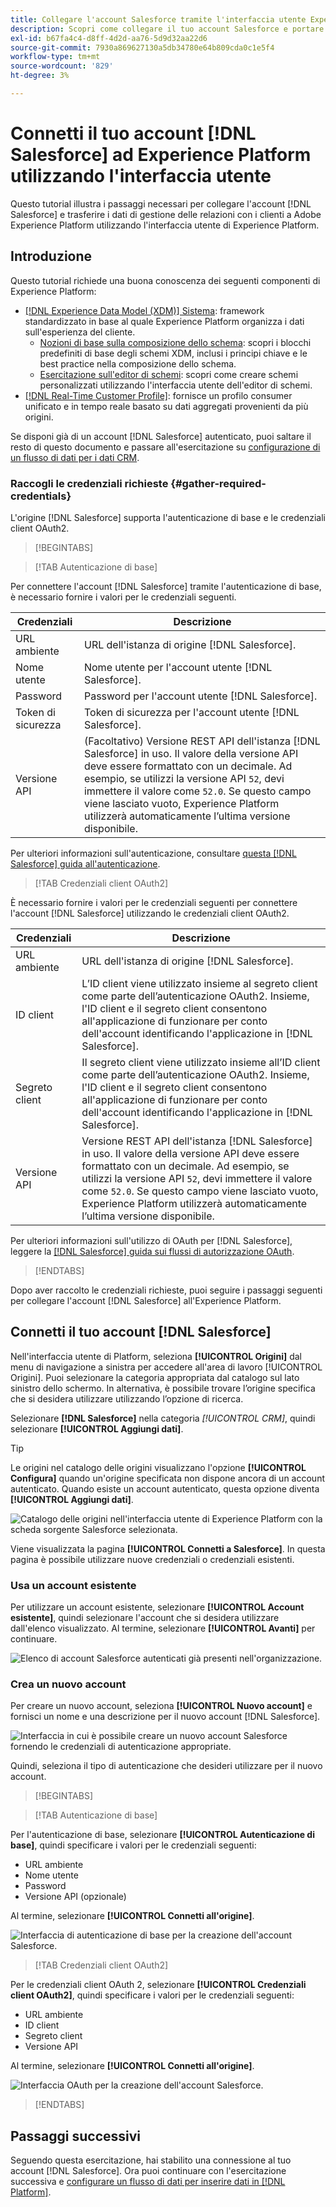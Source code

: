 ```yaml
---
title: Collegare l'account Salesforce tramite l'interfaccia utente Experience Platform
description: Scopri come collegare il tuo account Salesforce e portare i tuoi dati di gestione delle relazioni con i clienti a Experience Platform utilizzando l’interfaccia utente di.
exl-id: b67fa4c4-d8ff-4d2d-aa76-5d9d32aa22d6
source-git-commit: 7930a869627130a5db34780e64b809cda0c1e5f4
workflow-type: tm+mt
source-wordcount: '829'
ht-degree: 3%

---
```


# Connetti il tuo account [!DNL Salesforce] ad Experience Platform utilizzando l&#39;interfaccia utente

Questo tutorial illustra i passaggi necessari per collegare l&#39;account [!DNL Salesforce] e trasferire i dati di gestione delle relazioni con i clienti a Adobe Experience Platform utilizzando l&#39;interfaccia utente di Experience Platform.

## Introduzione

Questo tutorial richiede una buona conoscenza dei seguenti componenti di Experience Platform:

* [[!DNL Experience Data Model (XDM)] Sistema](../../../../../xdm/home.md): framework standardizzato in base al quale Experience Platform organizza i dati sull&#39;esperienza del cliente.
   * [Nozioni di base sulla composizione dello schema](../../../../../xdm/schema/composition.md): scopri i blocchi predefiniti di base degli schemi XDM, inclusi i principi chiave e le best practice nella composizione dello schema.
   * [Esercitazione sull&#39;editor di schemi](../../../../../xdm/tutorials/create-schema-ui.md): scopri come creare schemi personalizzati utilizzando l&#39;interfaccia utente dell&#39;editor di schemi.
* [[!DNL Real-Time Customer Profile]](../../../../../profile/home.md): fornisce un profilo consumer unificato e in tempo reale basato su dati aggregati provenienti da più origini.

Se disponi già di un account [!DNL Salesforce] autenticato, puoi saltare il resto di questo documento e passare all&#39;esercitazione su [configurazione di un flusso di dati per i dati CRM](../../dataflow/crm.md).

### Raccogli le credenziali richieste {#gather-required-credentials}

L&#39;origine [!DNL Salesforce] supporta l&#39;autenticazione di base e le credenziali client OAuth2.

>[!BEGINTABS]

>[!TAB Autenticazione di base]

Per connettere l&#39;account [!DNL Salesforce] tramite l&#39;autenticazione di base, è necessario fornire i valori per le credenziali seguenti.

| Credenziali | Descrizione |
| --- | --- |
| URL ambiente | URL dell&#39;istanza di origine [!DNL Salesforce]. |
| Nome utente | Nome utente per l&#39;account utente [!DNL Salesforce]. |
| Password | Password per l&#39;account utente [!DNL Salesforce]. |
| Token di sicurezza | Token di sicurezza per l&#39;account utente [!DNL Salesforce]. |
| Versione API | (Facoltativo) Versione REST API dell&#39;istanza [!DNL Salesforce] in uso. Il valore della versione API deve essere formattato con un decimale. Ad esempio, se utilizzi la versione API `52`, devi immettere il valore come `52.0`. Se questo campo viene lasciato vuoto, Experience Platform utilizzerà automaticamente l’ultima versione disponibile. |

Per ulteriori informazioni sull&#39;autenticazione, consultare [questa [!DNL Salesforce] guida all&#39;autenticazione](https://developer.salesforce.com/docs/atlas.en-us.api_rest.meta/api_rest/quickstart_oauth.htm).

>[!TAB Credenziali client OAuth2]

È necessario fornire i valori per le credenziali seguenti per connettere l&#39;account [!DNL Salesforce] utilizzando le credenziali client OAuth2.

| Credenziali | Descrizione |
| --- | --- |
| URL ambiente | URL dell&#39;istanza di origine [!DNL Salesforce]. |
| ID client | L’ID client viene utilizzato insieme al segreto client come parte dell’autenticazione OAuth2. Insieme, l&#39;ID client e il segreto client consentono all&#39;applicazione di funzionare per conto dell&#39;account identificando l&#39;applicazione in [!DNL Salesforce]. |
| Segreto client | Il segreto client viene utilizzato insieme all’ID client come parte dell’autenticazione OAuth2. Insieme, l&#39;ID client e il segreto client consentono all&#39;applicazione di funzionare per conto dell&#39;account identificando l&#39;applicazione in [!DNL Salesforce]. |
| Versione API | Versione REST API dell&#39;istanza [!DNL Salesforce] in uso. Il valore della versione API deve essere formattato con un decimale. Ad esempio, se utilizzi la versione API `52`, devi immettere il valore come `52.0`. Se questo campo viene lasciato vuoto, Experience Platform utilizzerà automaticamente l’ultima versione disponibile. |

Per ulteriori informazioni sull&#39;utilizzo di OAuth per [!DNL Salesforce], leggere la [[!DNL Salesforce] guida sui flussi di autorizzazione OAuth](https://help.salesforce.com/s/articleView?id=sf.remoteaccess_oauth_flows.htm&amp;type=5).

>[!ENDTABS]

Dopo aver raccolto le credenziali richieste, puoi seguire i passaggi seguenti per collegare l&#39;account [!DNL Salesforce] all&#39;Experience Platform.

## Connetti il tuo account [!DNL Salesforce]

Nell&#39;interfaccia utente di Platform, seleziona **[!UICONTROL Origini]** dal menu di navigazione a sinistra per accedere all&#39;area di lavoro [!UICONTROL Origini]. Puoi selezionare la categoria appropriata dal catalogo sul lato sinistro dello schermo. In alternativa, è possibile trovare l’origine specifica che si desidera utilizzare utilizzando l’opzione di ricerca.

Selezionare **[!DNL Salesforce]** nella categoria *[!UICONTROL CRM]*, quindi selezionare **[!UICONTROL Aggiungi dati]**.

>[!TIP]
>
>Le origini nel catalogo delle origini visualizzano l&#39;opzione **[!UICONTROL Configura]** quando un&#39;origine specificata non dispone ancora di un account autenticato. Quando esiste un account autenticato, questa opzione diventa **[!UICONTROL Aggiungi dati]**.

![Catalogo delle origini nell&#39;interfaccia utente di Experience Platform con la scheda sorgente Salesforce selezionata.](../../../../images/tutorials/create/salesforce/catalog.png)

Viene visualizzata la pagina **[!UICONTROL Connetti a Salesforce]**. In questa pagina è possibile utilizzare nuove credenziali o credenziali esistenti.

### Usa un account esistente

Per utilizzare un account esistente, selezionare **[!UICONTROL Account esistente]**, quindi selezionare l&#39;account che si desidera utilizzare dall&#39;elenco visualizzato. Al termine, selezionare **[!UICONTROL Avanti]** per continuare.

![Elenco di account Salesforce autenticati già presenti nell&#39;organizzazione.](../../../../images/tutorials/create/salesforce/existing.png)

### Crea un nuovo account

Per creare un nuovo account, seleziona **[!UICONTROL Nuovo account]** e fornisci un nome e una descrizione per il nuovo account [!DNL Salesforce].

![Interfaccia in cui è possibile creare un nuovo account Salesforce fornendo le credenziali di autenticazione appropriate.](../../../../images/tutorials/create/salesforce/new.png)

Quindi, seleziona il tipo di autenticazione che desideri utilizzare per il nuovo account.

>[!BEGINTABS]

>[!TAB Autenticazione di base]

Per l&#39;autenticazione di base, selezionare **[!UICONTROL Autenticazione di base]**, quindi specificare i valori per le credenziali seguenti:

* URL ambiente
* Nome utente
* Password
* Versione API (opzionale)

Al termine, selezionare **[!UICONTROL Connetti all&#39;origine]**.

![Interfaccia di autenticazione di base per la creazione dell&#39;account Salesforce.](../../../../images/tutorials/create/salesforce/basic.png)

>[!TAB Credenziali client OAuth2]

Per le credenziali client OAuth 2, selezionare **[!UICONTROL Credenziali client OAuth2]**, quindi specificare i valori per le credenziali seguenti:

* URL ambiente
* ID client
* Segreto client
* Versione API

Al termine, selezionare **[!UICONTROL Connetti all&#39;origine]**.

![Interfaccia OAuth per la creazione dell&#39;account Salesforce.](../../../../images/tutorials/create/salesforce/oauth2.png)

>[!ENDTABS]

## Passaggi successivi

Seguendo questa esercitazione, hai stabilito una connessione al tuo account [!DNL Salesforce]. Ora puoi continuare con l&#39;esercitazione successiva e [configurare un flusso di dati per inserire dati in [!DNL Platform]](../../dataflow/crm.md).
